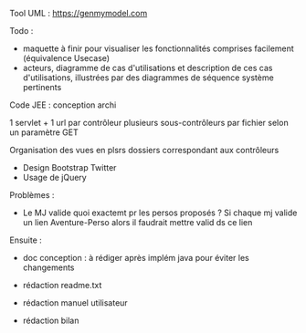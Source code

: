 Tool UML : https://genmymodel.com


Todo :

- maquette à finir pour visualiser les fonctionnalités comprises facilement (équivalence Usecase)
- acteurs, diagramme de cas d'utilisations et description de ces cas d'utilisations, illustrées par des diagrammes de séquence système pertinents

Code JEE : conception archi

1 servlet + 1 url par contrôleur
	plusieurs sous-contrôleurs par fichier selon un paramètre GET

Organisation des vues en plsrs dossiers correspondant aux contrôleurs

- Design Bootstrap Twitter
- Usage de jQuery


Problèmes :
- Le MJ valide quoi exactemt pr les persos proposés ?
Si chaque mj valide un lien Aventure-Perso alors il faudrait mettre valid ds ce lien



Ensuite :

- doc conception : à rédiger après implém java pour éviter les changements

- rédaction readme.txt
- rédaction manuel utilisateur
- rédaction bilan
